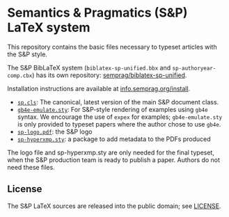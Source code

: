 # Semantics & Pragmatics (S&P) LaTeX system

This repository contains the basic files necessary to typeset articles with the S&P style.

The S&P BibLaTeX system (`biblatex-sp-unified.bbx` and `sp-authoryear-comp.cbx`) has its own repository:
[semprag/biblatex-sp-unified](https://github.com/semprag/biblatex-sp-unified).

Installation instructions are available at [info.semprag.org/install](http://info.semprag.org/install).

* [`sp.cls`](sp.cls): The canonical, latest version of the main S&P document class.
* [`gb4e-emulate.sty`](gb4e-emulate.sty): For S&P-style rendering of examples using `gb4e` syntax. We encourage the use of `expex` for examples; `gb4e-emulate.sty` is only provided to typeset papers where the author chose to use `gb4e`.
* [`sp-logo.pdf`](sp-logo.pdf): the S&P logo
* [`sp-hyperxmp.sty`](sp-hyperxmp.sty): a package to add metadata to the PDFs produced

The logo file and sp-hyperxmp.sty are only needed for the final typeset, when the S&P production team is ready to publish a paper. Authors do not need these files.


## License

The S&P LaTeX sources are released into the public domain; see [LICENSE](LICENSE).
